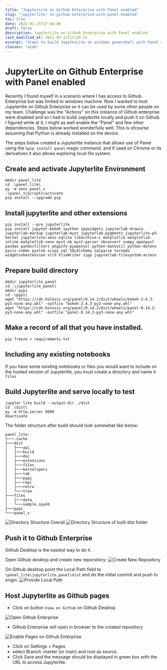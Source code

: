 ```yaml
---
title: "JupyterLite on Github Enterprise with Panel enabled"
slug: "jupyterlite- on-github-enterprise-with-panel-enabled"
toc: true
date: 2023-01-25T17:50:00
draft: false
description: JupyterLite on Github Enterprise with Panel enabled
last_modified_at: 2021-03-12T13:05:15
excerpt: "Steps to build JupyterLite on windows powershell with Panel and local file access and to host it on restricted Github Enterprise."
classes: "wide"
---
```


# JupyterLite on Github Enterprise with Panel enabled

Recently I found myself in a scenario where I has access to Github Enterprise but was limited to windows machine. Now I wanted to host Jupyterlite on Github Enterprise so it can be used by some other people on my team. Challenge was the "Actions" on this instance of Github enterprise were disabled and so I had to build Jupyterlite locally and push it on Github. I figured while at it, I might as well enable the "Panel" and few other dependencies. Steps below worked wonderfully well. This is ofcourse assuming that Python is already installed on the device.

The steps below created a Jupyterlite instance that allows use of Panel using the `%pip install panel` magic command, and if used on Chrome or its derivatives it also allows exploring local file system.

## Create and activate Jupyterlite Environment

```
mkdir panel_lite
cd .\panel_lite\
py -m venv panel_v
.\panel_v\Scripts\activate
pip install --upgrade pip
```

## Install jupyterlite and other extensions

```
pip install --pre jupyterlite
pip install jupyter-bokeh ipython ipywidgets jupyterlab-drawio jupyterlab-markup jupyterlab-myst jupyterlab-pygments jupyterlite-p5-kernel jupyterlite-xeus-sqlite libarchive-c matplotlib matplotlib-inline matplotlib-venn myst-nb myst-parser nbconvert numpy openpyxl pandas pandocfilters pkginfo pyopenssl python-dateutil python-dotenv pyviz-comms pyxlsb scipy sql SQLAlchemy sqlparse tornado widgetsnbextension xlrd XlsxWriter zipp jupyterlab-filesystem-access
```

## Prepare build directory

```
mkdir jupyterlite_panel
cd .\jupyterlite_panel\
mkdir pypi
cd .\pypi\
wget "https://cdn.holoviz.org/panel/0.14.2/dist/wheels/bokeh-2.4.3-py3-none-any.whl" -outfile "bokeh-2.4.3-py3-none-any.whl"
wget "https://cdn.holoviz.org/panel/0.14.2/dist/wheels/panel-0.14.2-py3-none-any.whl" -outfile "panel-0.14.2-py3-none-any.whl"
```

## Make a record of all that you have installed.

```
pip freeze > requirements.txt
```

## Including any existing notebooks

If you have some existing notebooks or files you would want to include on the hosted version of Jupyterlite, you must create a directory and name it `files`

## Build Jupyterlite and serve locally to test

```
jupyter lite build --output-dir ./dist
cd .\dist\
py -m http.server 8000
deactivate
```

The folder structure after build should look somewhat like below:

```
panel_lite:.
├───.cache
├───dist
│   ├───api
│   ├───build
│   ├───doc
│   ├───extensions
│   ├───files
│   ├───kernelspecs
│   ├───lab
│   ├───pypi
│   ├───repl
│   ├───retro
│   └───tree
├───files
│   ├───data
│   └───sample.ipynb
├───pypi
└───panel_v
```

![Directory Structure Overall](../assets/images/2023/01/3.png)
![Directory Structure of built dist folder](../assets/images/2023/01/4.png)

## Push it to Github Enterprise

Github Desktop is the easiest way to do it. 

Open Github desktop and create new reporsitory:
![Create New Repository](../assets/images/2023/01/1.png)

On Github desktop point the Local Path field to `\panel_lite\jupyterlite_panel\dist` and do the initial commit and push to origin.
![Provide Local Path](../assets/images/2023/01/2.png)

## Host Jupyterlite as Github pages

* Click on button `View on Github` on Github Desktop.

![Open Github Enterprise](../assets/images/2023/01/5.png)

* Github Enterprise will open in browser to the created repository

![Enable Pages on Github Enterprise](../assets/images/2023/01/6.png)

* Click on Settings >  Pages 
* select Branch: master (or main) and root as source.
* Click Save and the message should be displayed in green box with the URL to access Jupyterlite.

